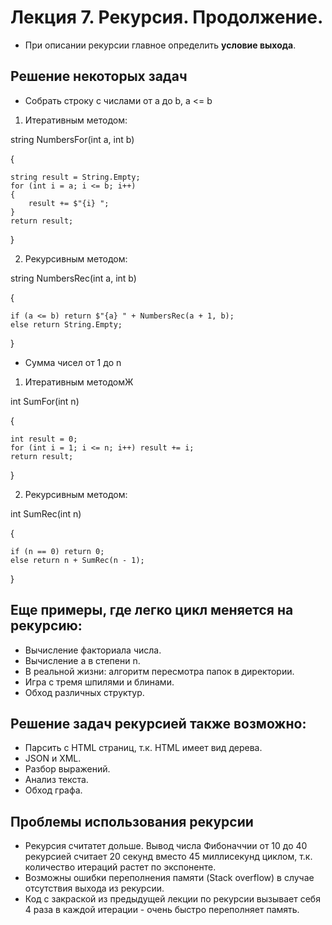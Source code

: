 # Лекция 7. Рекурсия. Продолжение.

* При описании рекурсии главное определить **условие выхода**.

## Решение некоторых задач
* Собрать строку с числами от a до b, a <= b
1. Итеративным методом:

string NumbersFor(int a, int b)

{

    string result = String.Empty;
    for (int i = a; i <= b; i++)
    {
        result += $"{i} ";
    }
    return result;
}

2. Рекурсивным методом:

string NumbersRec(int a, int b)

{

    if (a <= b) return $"{a} " + NumbersRec(a + 1, b);
    else return String.Empty;
}

* Сумма чисел от 1 до n
1. Итеративным методомЖ

int SumFor(int n)

{

    int result = 0;
    for (int i = 1; i <= n; i++) result += i;
    return result;
    
}

2. Рекурсивным методом:

int SumRec(int n)

{

    if (n == 0) return 0;
    else return n + SumRec(n - 1);
}

## Еще примеры, где легко цикл меняется на рекурсию:
* Вычисление факториала числа.
* Вычисление a в степени n.
* В реальной жизни: алгоритм пересмотра папок в директории.
* Игра с тремя шпилями и блинами.
* Обход различных структур.

## Решение задач рекурсией также возможно:
* Парсить с HTML страниц, т.к. HTML имеет вид дерева.
* JSON и XML.
* Разбор выражений.
* Анализ текста.
* Обход графа.

## Проблемы использования рекурсии

* Рекурсия считатет дольше. Вывод числа Фибоначчии от 10 до 40 рекурсией считает 20 секунд вместо 45 миллисекунд циклом, т.к. количество итераций растет по экспоненте.
* Возможны ошибки переполнения памяти (Stack overflow) в случае отсутствия выхода из рекурсии.
* Код с закраской из предыдущей лекции по рекурсии вызывает себя 4 раза в каждой итерации - очень быстро переполняет память.



